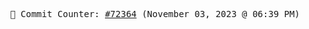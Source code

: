 <p align="center">
    <samp>
        📮 Commit Counter: <a href="https://github.com/Javascript-void0/Javascript-void0/commits/main">#72364</a> (November 03, 2023 @ 06:39 PM)
    </samp>
</p>